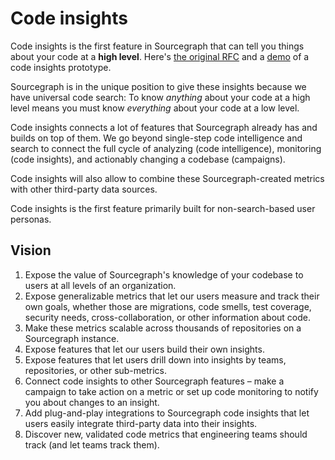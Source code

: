 # Code insights

Code insights is the first feature in Sourcegraph that can tell you things about your code at a **high level**. Here's [the original RFC](https://docs.google.com/document/d/1EHzor6I1GhVVIpl70mH-c10b1tNEl_p1xRMJ9qHQfoc/edit) and a [demo](https://www.youtube.com/watch?v=XqeRb6Mc4Co) of a code insights prototype.

Sourcegraph is in the unique position to give these insights because we have universal code search: To know _anything_ about your code at a high level means you must know _everything_ about your code at a low level.

Code insights connects a lot of features that Sourcegraph already has and builds on top of them.
We go beyond single-step code intelligence and search to connect the full cycle of analyzing (code intelligence), monitoring (code insights), and actionably changing a codebase (campaigns).

Code insights will also allow to combine these Sourcegraph-created metrics with other third-party data sources.

Code insights is the first feature primarily built for non-search-based user personas.

## Vision

1. Expose the value of Sourcegraph's knowledge of your codebase to users at all levels of an organization.
1. Expose generalizable metrics that let our users measure and track their own goals, whether those are migrations, code smells, test coverage,  security needs, cross-collaboration, or other information about code.
1. Make these metrics scalable across thousands of repositories on a Sourcegraph instance.
1. Expose features that let our users build their own insights.
1. Expose features that let users drill down into insights by teams, repositories, or other sub-metrics.
1. Connect code insights to other Sourcegraph features – make a campaign to take action on a metric or set up code monitoring to notify you about changes to an insight.
1. Add plug-and-play integrations to Sourcegraph code insights that let users easily integrate third-party data into their insights.
1. Discover new, validated code metrics that engineering teams should track (and let teams track them).